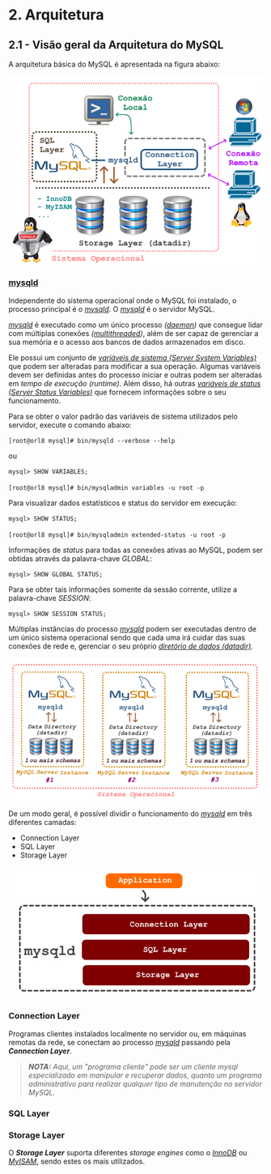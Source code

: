 # 2. Arquitetura

## 2.1 - Visão geral da Arquitetura do MySQL

A arquitetura básica do MySQL é apresentada na figura abaixo:

![alt_text](/imgs/mysql-arch-1.png "Arquitetura - 1")

### [mysqld](https://dev.mysql.com/doc/refman/8.0/en/mysqld.html)

Independente do sistema operacional onde o MySQL foi instalado, o processo principal é o _[mysqld](https://dev.mysql.com/doc/refman/8.0/en/mysqld.html)_. O _[mysqld](https://dev.mysql.com/doc/refman/8.0/en/mysqld.html)_ é o servidor MySQL.

_[mysqld](https://dev.mysql.com/doc/refman/8.0/en/mysqld.html)_ é executado como um único processo _([daemon](https://pt.wikipedia.org/wiki/Daemon_(computa%C3%A7%C3%A3o)))_ que consegue lidar com múltiplas conexões _([multithreaded](https://en.wikipedia.org/wiki/Multithreading_(computer_architecture)))_, além de ser capaz de gerenciar a sua memória e o acesso aos bancos de dados armazenados em disco. 

Ele possui um conjunto de _[variáveis de sistema (Server System Variables)](https://dev.mysql.com/doc/refman/8.0/en/server-system-variable-reference.html)_ que podem ser alteradas para modificar a sua operação. Algumas variáveis devem ser definidas antes do processo iniciar e outras podem ser alteradas em _tempo de execução (runtime)_. Além disso, há outras _[variáveis de status (Server Status Variables)](https://dev.mysql.com/doc/refman/8.0/en/server-status-variable-reference.html)_ que fornecem informações sobre o seu funcionamento. 

Para se obter o valor padrão das variáveis de sistema utilizados pelo servidor, execute o comando abaixo:

```
[root@orl8 mysql]# bin/mysqld --verbose --help
```

ou

```
mysql> SHOW VARIABLES;

[root@orl8 mysql]# bin/mysqladmin variables -u root -p
```

Para visualizar dados estatísticos e status do servidor em execução:

```
mysql> SHOW STATUS;

[root@orl8 mysql]# bin/mysqladmin extended-status -u root -p
```

Informações de _status_ para todas as conexões ativas ao MySQL, podem ser obtidas através da palavra-chave _GLOBAL_:

```
mysql> SHOW GLOBAL STATUS;
```

Para se obter tais informações somente da sessão corrente, utilize a palavra-chave _SESSION_:

```
mysql> SHOW SESSION STATUS;
```

Múltiplas instâncias do processo _[mysqld](https://dev.mysql.com/doc/refman/8.0/en/mysqld.html)_ podem ser executadas dentro de um único sistema operacional sendo que cada uma irá cuidar das suas conexões de rede e, gerenciar o seu próprio _[diretório de dados (datadir)](https://dev.mysql.com/doc/refman/8.0/en/data-directory.html)_.

![alt_text](/imgs/mysql-arch-2.png "Arquitetura - 2")

De um modo geral, é possível dividir o funcionamento do _[mysqld](https://dev.mysql.com/doc/refman/8.0/en/mysqld.html)_ em três diferentes camadas:

- Connection Layer
- SQL Layer
- Storage Layer

![alt_text](/imgs/mysql-arch-3.png "Arquitetura - 3")

### Connection Layer

Programas clientes instalados localmente no servidor ou, em máquinas remotas da rede, se conectam ao processo _[mysqld](https://dev.mysql.com/doc/refman/8.0/en/mysqld.html)_ passando pela **_Connection Layer_**.

>_**__NOTA:__** Aqui, um "programa cliente" pode ser um cliente mysql especializado em manipular e recuperar dados, quanto um programa administrativo para realizar qualquer tipo de manutenção no servidor MySQL._

### SQL Layer

### Storage Layer

O **_Storage Layer_** suporta diferentes _storage engines_ como o _[InnoDB](https://pt.wikipedia.org/wiki/InnoDB)_ ou _[MyISAM](https://pt.wikipedia.org/wiki/MyISAM)_, sendo estes os mais utilizados.

